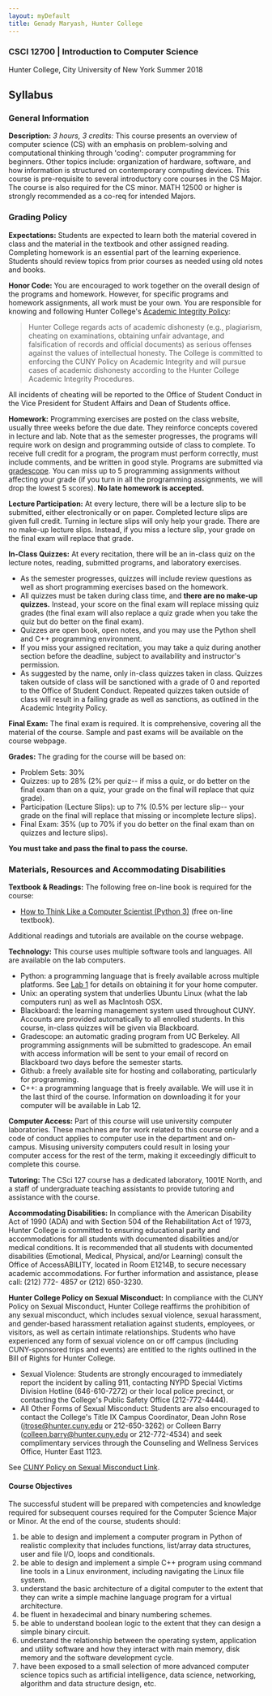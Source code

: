 ```yaml
---
layout: myDefault
title: Genady Maryash, Hunter College
---
```

### CSCI 12700 | Introduction to Computer Science  
Hunter College, City University of New York Summer 2018    
## 
## Syllabus

### General Information

**Description:** _3 hours, 3 credits:_ This course presents an overview of computer science (CS) with an emphasis on problem-solving and computational thinking through 'coding': computer programming for beginners. Other topics include: organization of hardware, software, and how information is structured on contemporary computing devices. This course is pre-requisite to several introductory core courses in the CS Major. The course is also required for the CS minor. MATH 12500 or higher is strongly recommended as a co-req for intended Majors.

### Grading Policy

**Expectations:** Students are expected to learn both the material covered in class and the material in the textbook and other assigned reading. Completing homework is an essential part of the learning experience. Students should review topics from prior courses as needed using old notes and books.

**Honor Code:** You are encouraged to work together on the overall design of the programs and homework. However, for specific programs and homework assignments, all work must be your own. You are responsible for knowing and following Hunter College's [Academic Integrity Policy](http://www.hunter.cuny.edu/studentaffairs/student-conduct/academic-integrity/welcome-academic-integrity/?searchterm=integrity):

> Hunter College regards acts of academic dishonesty (e.g., plagiarism, cheating on examinations, obtaining unfair advantage, and falsification of records and official documents) as serious offenses against the values of intellectual honesty. The College is committed to enforcing the CUNY Policy on Academic Integrity and will pursue cases of academic dishonesty according to the Hunter College Academic Integrity Procedures.

All incidents of cheating will be reported to the Office of Student Conduct in the Vice President for Student Affairs and Dean of Students office.

**Homework:** Programming exercises are posted on the class website, usually three weeks before the due date. They reinforce concepts covered in lecture and lab. Note that as the semester progresses, the programs will require work on design and programming outside of class to complete. To receive full credit for a program, the program must perform correctly, must include comments, and be written in good style. Programs are submitted via [gradescope](http://www.gradescope.com). You can miss up to 5 programming assignments without affecting your grade (if you turn in all the programming assignments, we will drop the lowest 5 scores). **No late homework is accepted.**

**Lecture Participation:** At every lecture, there will be a lecture slip to be submitted, either electronically or on paper. Completed lecture slips are given full credit. Turning in lecture slips will only help your grade. There are no make-up lecture slips. Instead, if you miss a lecture slip, your grade on the final exam will replace that grade.

**In-Class Quizzes:** At every recitation, there will be an in-class quiz on the lecture notes, reading, submitted programs, and laboratory exercises.

*   As the semester progresses, quizzes will include review questions as well as short programming exercises based on the homework.
*   All quizzes must be taken during class time, and **there are no make-up quizzes.** Instead, your score on the final exam will replace missing quiz grades (the final exam will also replace a quiz grade when you take the quiz but do better on the final exam).
*   Quizzes are open book, open notes, and you may use the Python shell and C++ programming environment.
*   If you miss your assigned recitation, you may take a quiz during another section before the deadline, subject to availability and instructor's permission.
*   As suggested by the name, only in-class quizzes taken in class. Quizzes taken outside of class will be sanctioned with a grade of 0 and reported to the Office of Student Conduct. Repeated quizzes taken outside of class will result in a failing grade as well as sanctions, as outlined in the Academic Integrity Policy.

**Final Exam:** The final exam is required. It is comprehensive, covering all the material of the course. Sample and past exams will be available on the course webpage.

**Grades:** The grading for the course will be based on:

*   Problem Sets: 30%
*   Quizzes: up to 28% (2% per quiz-- if miss a quiz, or do better on the final exam than on a quiz, your grade on the final will replace that quiz grade).
*   Participation (Lecture Slips): up to 7% (0.5% per lecture slip-- your grade on the final will replace that missing or incomplete lecture slips).
*   Final Exam: 35% (up to 70% if you do better on the final exam than on quizzes and lecture slips).

**You must take and pass the final to pass the course.**

### Materials, Resources and Accommodating Disabilities

**Textbook & Readings:** The following free on-line book is required for the course:

*   [How to Think Like a Computer Scientist (Python 3)](http://interactivepython.org/runestone/static/thinkcspy/index.html) (free on-line textbook).

Additional readings and tutorials are available on the course webpage.

**Technology:** This course uses multiple software tools and languages. All are available on the lab computers.

*   Python: a programming language that is freely available across multiple platforms. See [Lab 1](lab1.html) for details on obtaining it for your home computer.
*   Unix: an operating system that underlies Ubuntu Linux (what the lab computers run) as well as MacIntosh OSX.
*   Blackboard: the learning management system used throughout CUNY. Accounts are provided automatically to all enrolled students. In this course, in-class quizzes will be given via Blackboard.
*   Gradescope: an automatic grading program from UC Berkeley. All programming assignments will be submitted to gradescope. An email with access information will be sent to your email of record on Blackboard two days before the semester starts.
*   Github: a freely available site for hosting and collaborating, particularly for programming.
*   C++: a programming language that is freely available. We will use it in the last third of the course. Information on downloading it for your computer will be available in Lab 12.

**Computer Access:** Part of this course will use university computer laboratories. These machines are for work related to this course only and a code of conduct applies to computer use in the department and on-campus. Misusing university computers could result in losing your computer access for the rest of the term, making it exceedingly difficult to complete this course.

**Tutoring:** The CSci 127 course has a dedicated laboratory, 1001E North, and a staff of undergraduate teaching assistants to provide tutoring and assistance with the course.

**Accommodating Disabilities:** In compliance with the American Disability Act of 1990 (ADA) and with Section 504 of the Rehabilitation Act of 1973, Hunter College is committed to ensuring educational parity and accommodations for all students with documented disabilities and/or medical conditions. It is recommended that all students with documented disabilities (Emotional, Medical, Physical, and/or Learning) consult the Office of AccessABILITY, located in Room E1214B, to secure necessary academic accommodations. For further information and assistance, please call: (212) 772- 4857 or (212) 650-3230.

**Hunter College Policy on Sexual Misconduct:** In compliance with the CUNY Policy on Sexual Misconduct, Hunter College reaffirms the prohibition of any sexual misconduct, which includes sexual violence, sexual harassment, and gender-based harassment retaliation against students, employees, or visitors, as well as certain intimate relationships. Students who have experienced any form of sexual violence on or off campus (including CUNY-sponsored trips and events) are entitled to the rights outlined in the Bill of Rights for Hunter College.

*   Sexual Violence: Students are strongly encouraged to immediately report the incident by calling 911, contacting NYPD Special Victims Division Hotline (646-610-7272) or their local police precinct, or contacting the College's Public Safety Office (212-772-4444).
*   All Other Forms of Sexual Misconduct: Students are also encouraged to contact the College's Title IX Campus Coordinator, Dean John Rose (jtrose@hunter.cuny.edu or 212-650-3262) or Colleen Barry (colleen.barry@hunter.cuny.edu or 212-772-4534) and seek complimentary services through the Counseling and Wellness Services Office, Hunter East 1123.

See [CUNY Policy on Sexual Misconduct Link](http://www.cuny.edu/about/administration/offices/la/Policy-on-Sexual-).

#### Course Objectives

The successful student will be prepared with competencies and knowledge required for subsequent courses required for the Computer Science Major or Minor. At the end of the course, students should:

1.  be able to design and implement a computer program in Python of realistic complexity that includes functions, list/array data structures, user and file I/O, loops and conditionals.
2.  be able to design and implement a simple C++ program using command line tools in a Linux environment, including navigating the Linux file system.
3.  understand the basic architecture of a digital computer to the extent that they can write a simple machine language program for a virtual architecture.
4.  be fluent in hexadecimal and binary numbering schemes.
5.  be able to understand boolean logic to the extent that they can design a simple binary circuit.
6.  understand the relationship between the operating system, application and utility software and how they interact with main memory, disk memory and the software development cycle.
7.  have been exposed to a small selection of more advanced computer science topics such as artificial intelligence, data science, networking, algorithm and data structure design, etc.
